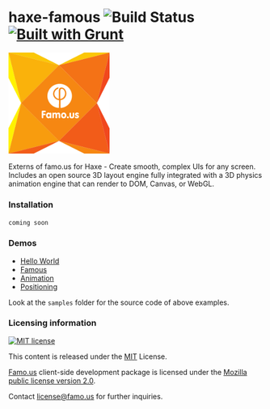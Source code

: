 haxe-famous ![Build Status](https://travis-ci.org/adireddy/haxe-famous.svg?branch=master) [![Built with Grunt](https://cdn.gruntjs.com/builtwith.png)](http://gruntjs.com/)
=========

![haxe famous logo](https://raw.githubusercontent.com/adireddy/haxe-famous/master/logo.png)

Externs of famo.us for Haxe - Create smooth, complex UIs for any screen. Includes an open source 3D layout engine fully integrated with a 3D physics animation engine that can render to DOM, Canvas, or WebGL.

### Installation ###

``coming soon``

### Demos ###

* [Hello World](http://adireddy.github.io/demos/haxe-famous/helloworld.html)
* [Famous](http://adireddy.github.io/demos/haxe-famous/famous.html)
* [Animation](http://adireddy.github.io/demos/haxe-famous/animation.html)
* [Positioning](http://adireddy.github.io/demos/haxe-famous/positioning.html)

Look at the `samples` folder for the source code of above examples.

### Licensing information ###

<a rel="license" href="http://opensource.org/licenses/MIT">
<img alt="MIT license" height="40" src="http://upload.wikimedia.org/wikipedia/commons/c/c3/License_icon-mit.svg" /></a>

This content is released under the [MIT](http://opensource.org/licenses/MIT) License.

[Famo.us](http://famo.us) client-side development package is licensed under the [Mozilla public license version 2.0](http://www.mozilla.org/MPL/2.0/).

Contact [license@famo.us](mailto:license@famo.us) for further inquiries.
